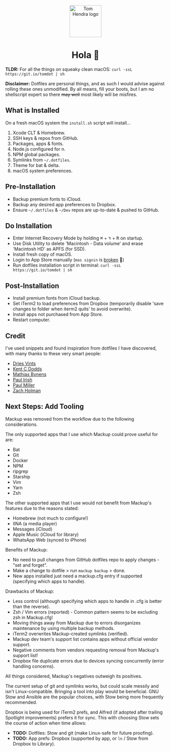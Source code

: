 <div align=center>
<img alt="Tom Hendra logo" src="https://res.cloudinary.com/tomhendra/image/upload/v1567091669/tomhendra-logo/tomhendra-logo-round-1024.png" width="100" />
<h1>Hola 👋</h1>
</div>

**TLDR:** For all the things on squeaky clean macOS: `curl -ssL https://git.io/tomdot | sh`

**Disclaimer:** Dotfiles are personal things, and as such I would advise against rolling these ones unmodified. By all means, fill your boots, but I am no shellscript expert so there ~~may well~~ most likely will be misfires. 

## What is Installed

On a fresh macOS system the `install.sh` script will install...

1. Xcode CLT & Homebrew.
2. SSH keys & repos from GitHub.
3. Packages, apps & fonts.
4. Node.js configured for n.
5. NPM global packages.
6. Symlinks from `~/.dotfiles`.
7. Theme for bat & delta.
8. macOS system preferences.

## Pre-Installation

- Backup premium fonts to iCloud.
- Backup any desired app preferences to Dropbox.
- Ensure `~/.dotfiles` & `~/Dev` repos are up-to-date & pushed to GitHub.

## Do Installation

- Enter Internet Recovery Mode by holding <kbd>⌘</kbd> + <kbd>⌥</kbd> + <kbd>R</kbd> on startup.
- Use Disk Utility to delete 'Macintosh - Data volume' and erase 'Macintosh HD' as APFS (for SSD).
- Install fresh copy of macOS.
- Login to App Store manually (`mas signin` is [broken](https://github.com/mas-cli/mas#-sign-in) 🤕)
- Run dotfiles installation script in terminal: `curl -ssL https://git.io/tomdot | sh`

## Post-Installation

- Install premium fonts from iCloud backup.
- Set iTerm2 to load preferences from Dropbox (temporarily disable 'save changes to folder when iterm2 quits' to avoid overwrite).
- Install apps not purchased from App Store.
- Restart computer.

## Credit

I've used snippets and found inspiration from dotfiles I have discovered, with many thanks to these very smart people:

- [Dries Vints](https://github.com/driesvints/dotfiles)
- [Kent C Dodds](https://github.com/kentcdodds/dotfiles)
- [Mathias Bynens](https://github.com/mathiasbynens/dotfiles)
- [Paul Irish](https://github.com/paulirish/dotfiles)
- [Paul Miller](https://github.com/paulmillr/dotfiles)
- [Zach Holman](https://github.com/holman/dotfiles)

## Next Steps: Add Tooling 

Mackup was removed from the workflow due to the following considerations. 

The only supported apps that I use which Mackup could prove useful for are: 

- Bat
- Git
- Docker
- NPM
- ripgrep
- Starship
- Vim
- Yarn
- Zsh

The other supported apps that I use would not benefit from Mackup's features due to the reasons stated:

- Homebrew (not much to configure!)
- IINA (a media player)
- Messages (iCloud)
- Apple Music (iCloud for library)
- WhatsApp Web (synced to iPhone)

Benefits of Mackup:

- No need to pull changes from GitHub dotfiles repo to apply changes - "set and forget".
- Make a change to dotfile > run `mackup backup` > done. 
- New apps installed just need a mackup.cfg entry if supported (specifying which apps to handle). 

Drawbacks of Mackup: 

- Less control (although specifying which apps to handle in .cfg is better than the reverse).
- Zsh / Vim errors (reported) - Common pattern seems to be excluding zsh in Mackup.cfg! 
- Moving things away from Mackup due to errors disorganizes maintenance by using multiple backup methods.
- iTerm2 overwrites Mackup-created symlinks (verified).
- Mackup dev team's support list contains apps without official vendor support. 
- Negative comments from vendors requesting removal from Mackup's support list!
- Dropbox file duplicate errors due to devices syncing concurrently (error handling concerns).

All things considered, Mackup's negatives outweigh its positives. 

The current setup of git and symlinks works, but could scale messily and isn't Linux-compatible. Bringing a tool into play would be beneficial. GNU Stow and Ansible are the popular choices, with Stow being more frequently recommended. 

Dropbox is being used for iTerm2 prefs, and Alfred (if adopted after trailing Spotlight improvements) prefers it for sync. This with choosing Stow sets the course of action when time allows: 

- **TODO:** Dotfiles: Stow and git (make Linux-safe for future proofing).
- **TODO:** App prefs: Dropbox (supported by app, or `ln` / Stow from Dropbox to Library).
